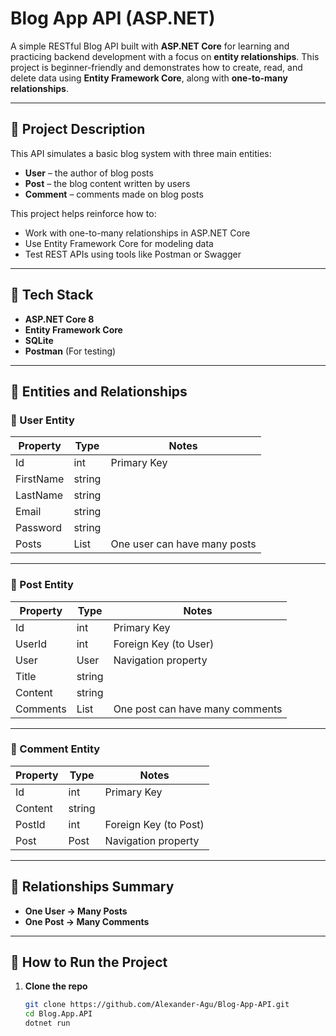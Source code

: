# Blog App API (ASP.NET)

A simple RESTful Blog API built with **ASP.NET Core** for learning and practicing backend development with a focus on **entity relationships**. This project is beginner-friendly and demonstrates how to create, read, and delete data using **Entity Framework Core**, along with **one-to-many relationships**.

---

## 📘 Project Description

This API simulates a basic blog system with three main entities:

- **User** – the author of blog posts
- **Post** – the blog content written by users
- **Comment** – comments made on blog posts

This project helps reinforce how to:

- Work with one-to-many relationships in ASP.NET Core
- Use Entity Framework Core for modeling data
- Test REST APIs using tools like Postman or Swagger

---

## 🔧 Tech Stack

- **ASP.NET Core 8**
- **Entity Framework Core**
- **SQLite**
- **Postman** (For testing)

---

## 🧱 Entities and Relationships

### 🔹 User Entity
| Property     | Type     | Notes                          |
|--------------|----------|--------------------------------|
| Id           | int      | Primary Key                    |
| FirstName    | string   |                                |
| LastName     | string   |                                |
| Email        | string   |                                |
| Password     | string   |                                |
| Posts        | List<Post> | One user can have many posts |

---

### 🔹 Post Entity
| Property     | Type          | Notes                           |
|--------------|---------------|---------------------------------|
| Id           | int           | Primary Key                     |
| UserId       | int           | Foreign Key (to User)           |
| User         | User          | Navigation property             |
| Title        | string        |                                 |
| Content      | string        |                                 |
| Comments     | List<Comment> | One post can have many comments |

---

### 🔹 Comment Entity
| Property     | Type     | Notes                      |
|--------------|----------|----------------------------|
| Id           | int      | Primary Key                |
| Content      | string   |                            |
| PostId       | int      | Foreign Key (to Post)      |
| Post         | Post     | Navigation property        |

---

## 🔁 Relationships Summary

- **One User → Many Posts**
- **One Post → Many Comments**

---

## 🚀 How to Run the Project

1. **Clone the repo**
   ```bash
   git clone https://github.com/Alexander-Agu/Blog-App-API.git
   cd Blog.App.API
   dotnet run
